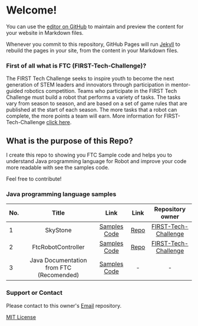 # Welcome!

You can use the [editor on GitHub](https://github.com/Aldhanekaa/FTC-Samples-code/edit/gh-pages/index.md) to maintain and preview the content for your website in Markdown files.

Whenever you commit to this repository, GitHub Pages will run [Jekyll](https://jekyllrb.com/) to rebuild the pages in your site, from the content in your Markdown files.

### First of all what is FTC (FIRST-Tech-Challenge)?

The FIRST Tech Challenge seeks to inspire youth to become the next generation of STEM leaders and innovators through participation in mentor-guided robotics competition. Teams who participate in the FIRST Tech Challenge must build a robot that performs a variety of tasks. The tasks vary from season to season, and are based on a set of game rules that are published at the start of each season. The more tasks that a robot can complete, the more points a team will earn. More information for FIRST-Tech-Challenge [click here](https://github.com/FIRST-Tech-Challenge/SkyStone/wiki/The-FTC-Control-System).

## What is the purpose of this Repo?
I create this repo to showing you FTC Sample code and helps you to understand Java programming language for Robot and improve your code more readable with see the samples code.

Feel free to contribute!

### Java programming language samples
| No.  |          Title|  Link     |  Link    | Repository owner  |
|------|:-------------:|:--------: | :----:   |:-----------:|
|  1    |    SkyStone  | [Samples Code](https://github.com/FIRST-Tech-Challenge/SkyStone/tree/master/FtcRobotController/src/main/java/org/firstinspires/ftc/robotcontroller/external/samples)|  [Repo](https://github.com/FIRST-Tech-Challenge/SkyStone/)| [FIRST-Tech-Challenge](https://github.com/FIRST-Tech-Challenge)|
|  2   | FtcRobotController| [Samples Code](https://github.com/FIRST-Tech-Challenge/FtcRobotController/tree/master/FtcRobotController/src/main/java/org/firstinspires/ftc/robotcontroller/external/samples)| [Repo](https://github.com/FIRST-Tech-Challenge/FtcRobotController)| [FIRST-Tech-Challenge](https://github.com/FIRST-Tech-Challenge)|
|  3   | Java Documentation from FTC (Recomended)| [Samples Code](https://ftctechnh.github.io/ftc_app/doc/javadoc/index.html)| - | - |


### Support or Contact

Please contact to this owner's [Email](mailto:aldhanekadev@gmail.com) repository.

[MIT License](https://github.com/Aldhanekaa/FTC-Samples-code/blob/main/LICENSE)
